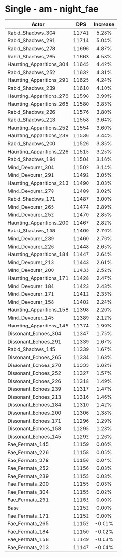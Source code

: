 # Single - am - night_fae
| Actor | DPS | Increase |
|---|:---:|:---:|
|Rabid_Shadows_304|11741|5.28%|
|Rabid_Shadows_291|11714|5.04%|
|Rabid_Shadows_278|11696|4.87%|
|Rabid_Shadows_265|11663|4.58%|
|Haunting_Apparitions_304|11645|4.42%|
|Rabid_Shadows_252|11632|4.31%|
|Haunting_Apparitions_291|11625|4.24%|
|Rabid_Shadows_239|11610|4.10%|
|Haunting_Apparitions_278|11598|3.99%|
|Haunting_Apparitions_265|11580|3.83%|
|Rabid_Shadows_226|11576|3.80%|
|Rabid_Shadows_213|11558|3.64%|
|Haunting_Apparitions_252|11554|3.60%|
|Haunting_Apparitions_239|11536|3.44%|
|Rabid_Shadows_200|11526|3.35%|
|Haunting_Apparitions_226|11515|3.25%|
|Rabid_Shadows_184|11504|3.16%|
|Mind_Devourer_304|11502|3.14%|
|Mind_Devourer_291|11492|3.05%|
|Haunting_Apparitions_213|11490|3.03%|
|Mind_Devourer_278|11489|3.02%|
|Rabid_Shadows_171|11487|3.00%|
|Mind_Devourer_265|11474|2.89%|
|Mind_Devourer_252|11470|2.85%|
|Haunting_Apparitions_200|11467|2.82%|
|Rabid_Shadows_158|11460|2.76%|
|Mind_Devourer_239|11460|2.76%|
|Mind_Devourer_226|11448|2.65%|
|Haunting_Apparitions_184|11447|2.64%|
|Mind_Devourer_213|11443|2.61%|
|Mind_Devourer_200|11433|2.52%|
|Haunting_Apparitions_171|11428|2.47%|
|Mind_Devourer_184|11423|2.43%|
|Mind_Devourer_171|11412|2.33%|
|Mind_Devourer_158|11402|2.24%|
|Haunting_Apparitions_158|11398|2.20%|
|Mind_Devourer_145|11389|2.12%|
|Haunting_Apparitions_145|11374|1.99%|
|Dissonant_Echoes_304|11347|1.75%|
|Dissonant_Echoes_291|11339|1.67%|
|Rabid_Shadows_145|11339|1.67%|
|Dissonant_Echoes_265|11334|1.63%|
|Dissonant_Echoes_278|11333|1.62%|
|Dissonant_Echoes_252|11327|1.57%|
|Dissonant_Echoes_226|11318|1.49%|
|Dissonant_Echoes_239|11317|1.47%|
|Dissonant_Echoes_213|11316|1.46%|
|Dissonant_Echoes_184|11310|1.42%|
|Dissonant_Echoes_200|11306|1.38%|
|Dissonant_Echoes_171|11296|1.29%|
|Dissonant_Echoes_158|11295|1.28%|
|Dissonant_Echoes_145|11292|1.26%|
|Fae_Fermata_145|11159|0.06%|
|Fae_Fermata_226|11158|0.05%|
|Fae_Fermata_278|11156|0.04%|
|Fae_Fermata_252|11156|0.03%|
|Fae_Fermata_239|11155|0.03%|
|Fae_Fermata_200|11155|0.03%|
|Fae_Fermata_304|11155|0.02%|
|Fae_Fermata_291|11152|0.00%|
|Base|11152|0.00%|
|Fae_Fermata_171|11152|0.00%|
|Fae_Fermata_265|11152|-0.01%|
|Fae_Fermata_184|11150|-0.02%|
|Fae_Fermata_158|11149|-0.03%|
|Fae_Fermata_213|11147|-0.04%|
